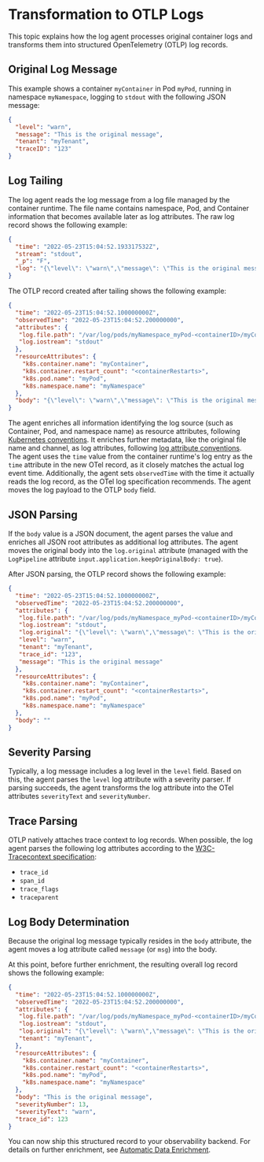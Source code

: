 # Transformation to OTLP Logs

This topic explains how the log agent processes original container logs and transforms them into structured OpenTelemetry (OTLP) log records.

## Original Log Message

This example shows a container `myContainer` in Pod `myPod`, running in namespace `myNamespace`, logging to `stdout` with the following JSON message:

```json
{
  "level": "warn",
  "message": "This is the original message",
  "tenant": "myTenant",
  "traceID": "123"
}
```

## Log Tailing

The log agent reads the log message from a log file managed by the container runtime. The file name contains namespace, Pod, and Container information that becomes available later as log attributes. The raw log record shows the following example:

```json
{
  "time": "2022-05-23T15:04:52.193317532Z",
  "stream": "stdout",
  "_p": "F",
  "log": "{\"level\": \"warn\",\"message\": \"This is the original message\",\"tenant\": \"myTenant\",\"trace_id\": \"123\"}"
}
```

The OTLP record created after tailing shows the following example:

```json
{
  "time": "2022-05-23T15:04:52.100000000Z",
  "observedTime": "2022-05-23T15:04:52.200000000",
  "attributes": {
   "log.file.path": "/var/log/pods/myNamespace_myPod-<containerID>/myContainer/<containerRestarts>.log",
   "log.iostream": "stdout"
  },
  "resourceAttributes": {
    "k8s.container.name": "myContainer",
    "k8s.container.restart_count": "<containerRestarts>",
    "k8s.pod.name": "myPod",
    "k8s.namespace.name": "myNamespace"
  },
  "body": "{\"level\": \"warn\",\"message\": \"This is the original message\",\"tenant\": \"myTenant\",\"trace_id\": \"123\"}"
}
```

The agent enriches all information identifying the log source (such as Container, Pod, and namespace name) as resource attributes, following [Kubernetes conventions](https://opentelemetry.io/docs/specs/semconv/resource/k8s/). It enriches further metadata, like the original file name and channel, as log attributes, following [log attribute conventions](https://opentelemetry.io/docs/specs/semconv/general/logs/). The agent uses the `time` value from the container runtime's log entry as the `time` attribute in the new OTel record, as it closely matches the actual log event time. Additionally, the agent sets `observedTime` with the time it actually reads the log record, as the OTel log specification recommends. The agent moves the log payload to the OTLP `body` field.

## JSON Parsing

If the `body` value is a JSON document, the agent parses the value and enriches all JSON root attributes as additional log attributes. The agent moves the original body into the `log.original` attribute (managed with the `LogPipeline` attribute `input.application.keepOriginalBody: true`).

After JSON parsing, the OTLP record shows the following example:

```json
{
  "time": "2022-05-23T15:04:52.100000000Z",
  "observedTime": "2022-05-23T15:04:52.200000000",
  "attributes": {
   "log.file.path": "/var/log/pods/myNamespace_myPod-<containerID>/myContainer/<containerRestarts>.log",
   "log.iostream": "stdout",
   "log.original": "{\"level\": \"warn\",\"message\": \"This is the original message\",\"tenant\": \"myTenant\",\"trace_id\": \"123\"}",
   "level": "warn",
   "tenant": "myTenant",
   "trace_id": "123",
   "message": "This is the original message"
  },
  "resourceAttributes": {
    "k8s.container.name": "myContainer",
    "k8s.container.restart_count": "<containerRestarts>",
    "k8s.pod.name": "myPod",
    "k8s.namespace.name": "myNamespace"
  },
  "body": ""
}
```

## Severity Parsing

Typically, a log message includes a log level in the `level` field. Based on this, the agent parses the `level` log attribute with a severity parser. If parsing succeeds, the agent transforms the log attribute into the OTel attributes `severityText` and `severityNumber`.

## Trace Parsing

OTLP natively attaches trace context to log records. When possible, the log agent parses the following log attributes according to the [W3C-Tracecontext specification](https://www.w3.org/TR/trace-context/#traceparent-header):

*   `trace_id`
*   `span_id`
*   `trace_flags`
*   `traceparent`

## Log Body Determination

Because the original log message typically resides in the `body` attribute, the agent moves a log attribute called `message` (or `msg`) into the body.

At this point, before further enrichment, the resulting overall log record shows the following example:

```json
{
  "time": "2022-05-23T15:04:52.100000000Z",
  "observedTime": "2022-05-23T15:04:52.200000000",
  "attributes": {
   "log.file.path": "/var/log/pods/myNamespace_myPod-<containerID>/myContainer/<containerRestarts>.log",
   "log.iostream": "stdout",
   "log.original": "{\"level\": \"warn\",\"message\": \"This is the original message\",\"tenant\": \"myTenant\",\"trace_id\": \"123\"}",
   "tenant": "myTenant",
  },
  "resourceAttributes": {
    "k8s.container.name": "myContainer",
    "k8s.container.restart_count": "<containerRestarts>",
    "k8s.pod.name": "myPod",
    "k8s.namespace.name": "myNamespace"
  },
  "body": "This is the original message",
  "severityNumber": 13,
  "severityText": "warn",
  "trace_id": 123
}
```

You can now ship this structured record to your observability backend. For details on further enrichment, see [Automatic Data Enrichment](automatic-data-enrichment.md).
